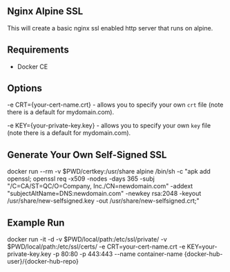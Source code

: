 ## Nginx Alpine SSL

This will create a basic nginx ssl enabled http server that runs on alpine.

## Requirements

- Docker CE

## Options 
-e CRT={your-cert-name.crt} - allows you to specify your own `crt` file  (note there is a default for mydomain.com).

-e KEY={your-private-key.key} - allows you to specify your own `key` file (note there is a default for mydomain.com).

## Generate Your Own Self-Signed SSL

docker run --rm -v $PWD/certkey:/usr/share alpine /bin/sh -c "apk add openssl; openssl req -x509 -nodes -days 365 -subj \"/C=CA/ST=QC/O=Company, Inc./CN=newdomain.com\" -addext \"subjectAltName=DNS:newdomain.com\" -newkey rsa:2048 -keyout /usr/share/new-selfsigned.key -out /usr/share/new-selfsigned.crt;"

## Example Run

docker run -it -d -v $PWD/local/path:/etc/ssl/private/ -v $PWD/local/path:/etc/ssl/certs/ -e CRT=your-cert-name.crt -e KEY=your-private-key.key -p 80:80 -p 443:443 --name container-name {docker-hub-user}/{docker-hub-repo}
